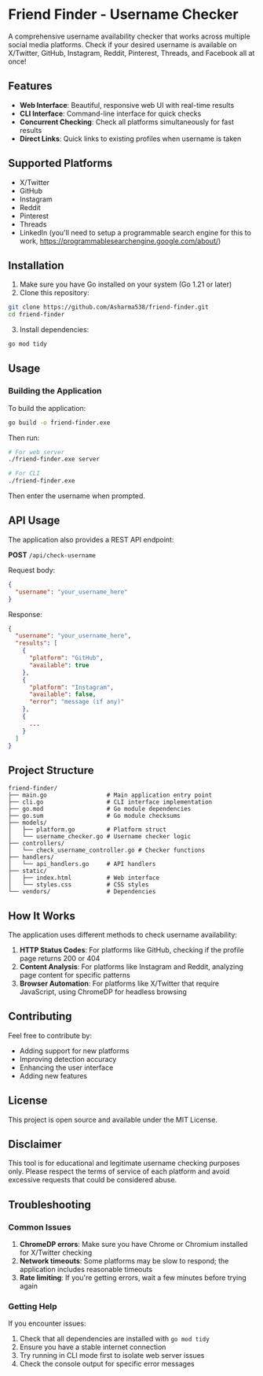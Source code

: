 # Friend Finder - Username Checker

A comprehensive username availability checker that works across multiple social media platforms. Check if your desired username is available on X/Twitter, GitHub, Instagram, Reddit, Pinterest, Threads, and Facebook all at once!

## Features

- **Web Interface**: Beautiful, responsive web UI with real-time results
- **CLI Interface**: Command-line interface for quick checks
- **Concurrent Checking**: Check all platforms simultaneously for fast results
- **Direct Links**: Quick links to existing profiles when username is taken

## Supported Platforms

- X/Twitter
- GitHub
- Instagram
- Reddit
- Pinterest
- Threads
- LinkedIn (you'll need to setup a programmable search engine for this to work, https://programmablesearchengine.google.com/about/)

## Installation

1. Make sure you have Go installed on your system (Go 1.21 or later)
2. Clone this repository:
```bash
git clone https://github.com/Asharma538/friend-finder.git
cd friend-finder
```

3. Install dependencies:
```bash
go mod tidy
```

## Usage

### Building the Application

To build the application:
```bash
go build -o friend-finder.exe
```

Then run:
```bash
# For web server
./friend-finder.exe server

# For CLI
./friend-finder.exe
```

Then enter the username when prompted.

## API Usage

The application also provides a REST API endpoint:

**POST** `/api/check-username`

Request body:
```json
{
  "username": "your_username_here"
}
```

Response:
```json
{
  "username": "your_username_here",
  "results": [
    {
      "platform": "GitHub",
      "available": true
    },
    {
      "platform": "Instagram", 
      "available": false,
      "error": "message (if any)"
    },
    {
      ...
    }
  ]
}
```

## Project Structure

```
friend-finder/
├── main.go                 # Main application entry point
├── cli.go                  # CLI interface implementation
├── go.mod                  # Go module dependencies
├── go.sum                  # Go module checksums
├── models/
│   ├── platform.go         # Platform struct
│   └── username_checker.go # Username checker logic
├── controllers/
│   └── check_username_controller.go # Checker functions
├── handlers/
│   └── api_handlers.go     # API handlers
├── static/
│   ├── index.html          # Web interface
│   └── styles.css          # CSS styles
└── vendors/                # Dependencies
```

## How It Works

The application uses different methods to check username availability:

1. **HTTP Status Codes**: For platforms like GitHub, checking if the profile page returns 200 or 404
2. **Content Analysis**: For platforms like Instagram and Reddit, analyzing page content for specific patterns
3. **Browser Automation**: For platforms like X/Twitter that require JavaScript, using ChromeDP for headless browsing

## Contributing

Feel free to contribute by:
- Adding support for new platforms
- Improving detection accuracy
- Enhancing the user interface
- Adding new features

## License

This project is open source and available under the MIT License.

## Disclaimer

This tool is for educational and legitimate username checking purposes only. Please respect the terms of service of each platform and avoid excessive requests that could be considered abuse.

## Troubleshooting

### Common Issues

1. **ChromeDP errors**: Make sure you have Chrome or Chromium installed for X/Twitter checking
2. **Network timeouts**: Some platforms may be slow to respond; the application includes reasonable timeouts
3. **Rate limiting**: If you're getting errors, wait a few minutes before trying again

### Getting Help

If you encounter issues:
1. Check that all dependencies are installed with `go mod tidy`
2. Ensure you have a stable internet connection
3. Try running in CLI mode first to isolate web server issues
4. Check the console output for specific error messages
